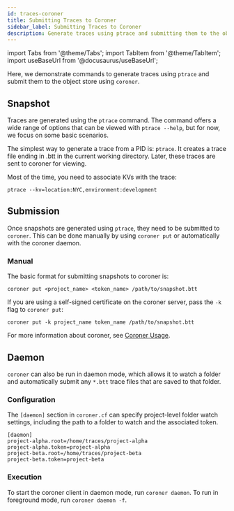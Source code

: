 ```yaml
---
id: traces-coroner
title: Submitting Traces to Coroner
sidebar_label: Submitting Traces to Coroner
description: Generate traces using ptrace and submitting them to the object store using coroner.
---
```


import Tabs from '@theme/Tabs';
import TabItem from '@theme/TabItem';
import useBaseUrl from '@docusaurus/useBaseUrl';

Here, we demonstrate commands to generate traces using `ptrace` and submit them to the object store using `coroner`.

## Snapshot

Traces are generated using the `ptrace` command. The command offers a wide range of options that can be viewed with `ptrace --help`, but for now, we focus on some basic scenarios.

The simplest way to generate a trace from a PID is: `ptrace`. It creates a trace file ending in .btt in the current working directory. Later, these traces are sent to coroner for viewing.

Most of the time, you need to associate KVs with the trace:

```shell
ptrace --kv=location:NYC,environment:development
```

## Submission

Once snapshots are generated using `ptrace`, they need to be submitted to `coroner`. This can be done manually by using `coroner put` or automatically with the coroner daemon.

### Manual

The basic format for submitting snapshots to coroner is:

```shell
coroner put <project_name> <token_name> /path/to/snapshot.btt
```

If you are using a self-signed certificate on the coroner server, pass the `-k` flag to `coroner put`:

```shell
coroner put -k project_name token_name /path/to/snapshot.btt
```

For more information about coroner, see [Coroner Usage](/error-reporting/advanced/coroner/client-usage).

## Daemon

`coroner` can also be run in daemon mode, which allows it to watch a folder and automatically submit any `*.btt` trace files that are saved to that folder.

### Configuration

The `[daemon]` section in `coroner.cf` can specify project-level folder watch settings, including the path to a folder to watch and the associated token.

```
[daemon]
project-alpha.root=/home/traces/project-alpha
project-alpha.token=project-alpha
project-beta.root=/home/traces/project-beta
project-beta.token=project-beta
```

### Execution

To start the coroner client in daemon mode, run `coroner daemon`. To run in foreground mode, run `coroner daemon -f`.
